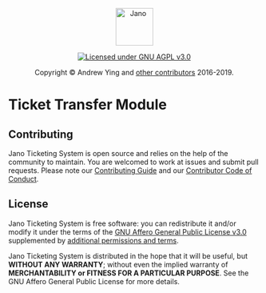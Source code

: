 <p align="center">
<img src="https://raw.githubusercontent.com/JanoCodes/Ticketing/master/logo.png"
height="75" alt="Jano">
</p>

<p align="center">
<a href="https://github.com/JanoRocks/TransferRequest/blob/master/README.md"
target="_blank"><img src="https://img.shields.io/badge/license-GNU%20AGPL%20v3.0-blue.svg"
alt="Licensed under GNU AGPL v3.0"></a>
</p>

<p align="center">
Copyright &copy; Andrew Ying and <a
href="https://github.com/JanoCodes/TransferRequest/graphs/contributors" target="_blank">
other contributors</a> 2016-2019.
</p>

# Ticket Transfer Module

## Contributing
Jano Ticketing System is open source and relies on the help of the community to maintain.
You are welcomed to work at issues and submit pull requests. Please note our
[Contributing Guide](CONTRIBUTING.md) and our
[Contributor Code of Conduct](CODE_OF_CONDUCT.md).

## License
Jano Ticketing System is free software: you can redistribute it and/or modify it under
the terms of the [GNU Affero General Public License v3.0](LICENSE.md) supplemented by
[additional permissions and terms](COPYING.md).

Jano Ticketing System is distributed in the hope that it will be useful, but **WITHOUT
ANY WARRANTY**; without even the implied warranty of **MERCHANTABILITY or FITNESS FOR A
PARTICULAR PURPOSE**. See the GNU Affero General Public License for more details.
